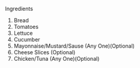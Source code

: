 Ingredients

1. Bread
2. Tomatoes
3. Lettuce
4. Cucumber
5. Mayonnaise/Mustard/Sause (Any One)(Optional)
6. Cheese Slices (Optional)
7. Chicken/Tuna (Any One)(Optional)
